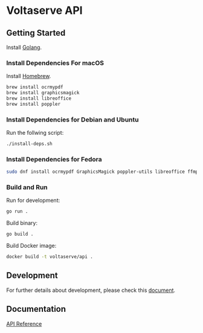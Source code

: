 # Voltaserve API

## Getting Started

Install [Golang](https://go.dev/doc/install).

### Install Dependencies For macOS

Install [Homebrew](https://brew.sh).

```sh
brew install ocrmypdf
brew install graphicsmagick
brew install libreoffice
brew install poppler
```

### Install Dependencies for Debian and Ubuntu

Run the follwing script:

```sh
./install-deps.sh
```

### Install Dependencies for Fedora

```sh
sudo dnf install ocrmypdf GraphicsMagick poppler-utils libreoffice ffmpeg tesseract
```

### Build and Run

Run for development:

```sh
go run .
```

Build binary:

```sh
go build .
```

Build Docker image:

```sh
docker build -t voltaserve/api .
```

## Development

For further details about development, please check this [document](./DEVELOPMENT.md).

## Documentation

[API Reference](https://voltaserve.com/api-docs/)
